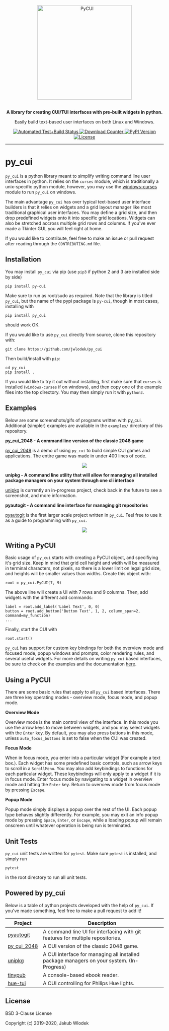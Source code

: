 <div align="center">
    <img src="docs/assets/py_cui_logo_new.svg" alt="PyCUI" width=300px>
</div>

<div align="center">
    <p><strong><br/>A library for creating CUI/TUI interfaces with pre-built widgets in python.</strong></p>
    <p>Easily build text-based user interfaces on both Linux and Windows.</p>
    <a href="#">
        <img src="https://github.com/jwlodek/py_cui/workflows/tests/badge.svg?branch=master" alt="Automated Test+Build Status">
    </a>
    <a href="https://pepy.tech/project/py-cui">
        <img src="https://pepy.tech/badge/py-cui" alt="Download Counter">
    </a>
    <a href="https://badge.fury.io/py/py-cui">
        <img src="https://badge.fury.io/py/py-cui.svg" alt="PyPI Version">
    </a>
    <a href="#">
        <img src="https://img.shields.io/github/license/jwlodek/py_cui.svg" alt="License">
    </a>
</div>

---

# py_cui

`py_cui` is a python library meant to simplify writing command line user interfaces in python. It relies on the `curses` module, which is traditionally a unix-specific python module, however, you may use the [windows-curses](https://github.com/zephyrproject-rtos/windows-curses) module to run `py_cui` on windows.

The main advantage `py_cui` has over typical text-based user interface builders is that it relies on widgets and a grid layout manager like most traditional graphical user interfaces. You may define a grid size, and then drop predefined widgets onto it into specific grid locations. Widgets can also be stretched accross multiple grid rows and columns. If you've ever made a Tkinter GUI, you will feel right at home.

If you would like to contribute, feel free to make an issue or pull request after reading through the `CONTRIBUTING.md` file.

## Installation

You may install `py_cui` via pip (use `pip3` if python 2 and 3 are installed side by side)
```
pip install py-cui
```
Make sure to run as root/sudo as required. Note that the library is titled `py_cui`, but the name of the pypi package is `py-cui`, though in most cases, installing with 
```
pip install py_cui
```
should work OK.

If you would like to use `py_cui` directly from source, clone this repository with:
```
git clone https://github.com/jwlodek/py_cui
```
Then build/install with `pip`:
```
cd py_cui
pip install .
```
If you would like to try it out without installing, first make sure that `curses` is installed (`windows-curses` if on windows), and then copy one of the example files into the top directory. You may then simply run it with `python3`.

## Examples

Below are some screenshots/gifs of programs written with py_cui. Additional (simpler) examples are available in the `examples/` directory of this repository.

**py_cui_2048 - A command line version of the classic 2048 game**

[py_cui_2048](https://github.com/jwlodek/py_cui_2048) is a demo of using `py_cui` to build simple CUI games and applications. The entire game was made in under 400 lines of code.
<p align="center">
    <img src="docs/assets/py2048-demo.gif">
</p>

**unipkg - A command line utility that will allow for managing all installed package managers on your system through one cli interface**

[unipkg](https://github.com/jwlodek/unipkg) is currently an in-progress project, check back in the future to see a screenshot, and more information.

**pyautogit - A command line interface for managing git repositories**

[pyautogit](https://github.com/jwlodek/pyautogit) is the first larger scale project written in `py_cui`. Feel free to use it as a guide to programming with `py_cui`.
<p align="center">
    <img src="docs/assets/pyautogit-demo.gif">
</p>

## Writing a PyCUI

Basic usage of `py_cui` starts with creating a PyCUI object, and specifiying it's grid size. Keep in mind that grid cell height and width will be measured in terminal characters, not pixels, so there is a lower limit on legal grid size, and heights will be smaller values than widths. Create this object with:
```
root = py_cui.PyCUI(7, 9)
```
The above line will create a UI with 7 rows and 9 columns. Then, add widgets with the different add commands:
```
label = root.add_label('Label Text', 0, 0)
button = root.add_button('Button Text', 1, 2, column_span=2, command=my_function)
...
```

Finally, start the CUI with
```
root.start()
```

`py_cui` has support for custom key bindings for both the overview mode and focused mode, popup windows and prompts, color rendering rules, and several useful widgets. For more details on writing `py_cui` based interfaces, be sure to check on the examples and the documentation [here](https://jwlodek.github.io/py_cui-docs).

## Using a PyCUI

There are some basic rules that apply to all `py_cui` based interfaces. There are three key operating modes - overview mode, focus mode, and popup mode. 

**Overview Mode**

Overview mode is the main control view of the interface. In this mode you use the arrow keys to move between widgets, and you may select widgets with the `Enter` key. By default, you may also press buttons in this mode, unless `auto_focus_buttons` is set to false when the CUI was created.

**Focus Mode**

When in focus mode, you enter into a particular widget (For example a text box.). Each widget has some predefined basic controls, such as arrow keys to scroll in a `ScrollMenu`. You may also add keybindings to functions for each particular widget. These keybindings will only apply to a widget if it is in focus mode. Enter focus mode by navigating to a widget in overview mode and hitting the `Enter` key. Return to overview mode from focus mode by pressing `Escape`.

**Popup Mode**

Popup mode simply displays a popup over the rest of the UI. Each popup type behaves slightly differently. For example, you may exit an info popup mode by pressing `Space`, `Enter`, or `Escape`, while a loading popup will remain onscreen until whatever operation is being run is terminated.

## Unit Tests

`py_cui` unit tests are written for `pytest`. Make sure `pytest` is installed, and simply run
```
pytest
```
in the root directory to run all unit tests.

## Powered by py_cui

Below is a table of python projects developed with the help of `py_cui`. If you've made something, feel free to make a pull request to add it!

Project | Description
--------|-------------
[pyautogit](https://github.com/jwlodek/pyautogit) | A command line UI for interfacing with git features for multiple repositories.
[py_cui_2048](https://github.com/jwlodek/py_cui_2048) | A CUI version of the classic 2048 game.
[unipkg](https://github.com/jwlodek/unipkg) | A CUI interface for managing all installed package managers on your system. (In-Progress)
[tinypub](https://github.com/HakierGrzonzo/tinyPub) | A console-based ebook reader.
[hue-tui](https://github.com/channel-42/hue-tui) | A CUI controlling for Philips Hue lights.

## License

BSD 3-Clause License

Copyright (c) 2019-2020, Jakub Wlodek
